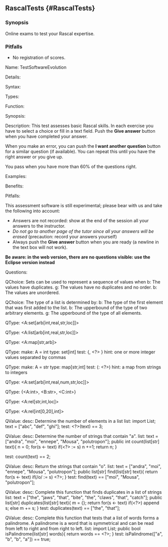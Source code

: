 ## RascalTests {#RascalTests}


### Synopsis 
Online exams to test your Rascal expertise.





### Pitfalls 

* No registration of scores.

Name: TestSoftwareEvolution

Details:

Syntax:

Types:

Function:

Synopsis:

Description:
This test assesses basic Rascal skills. In each exercise you have to select a choice or fill in a text field. 
Push the __Give answer__ button when you have completed your answer.

When you make an error, you can push the __I want another question__ button for a similar question (if available).
You can repeat this until you have the right answer or you give up.

You pass when you have more than 60% of the questions right.

Examples:

Benefits:

Pitfalls:

This assessment software is still experimental; please bear with us and take the following into account:

* Answers are not recorded: show at the end of the session all your answers to the instructor.
* _Do not go to another page of the tutor since all your answers will be erased_ (precaution: record your answers yourself)
* Always push the __Give answer__ button when you are ready (a newline in the text box will not work).

__Be aware: in the web version, there are no questions visible: use the Eclipse version instead__

Questions:

QChoice: Sets can be used to represent a sequence of values when
b: The values have duplicates.
g: The values have no duplicates and no order.
b: The values are unordered.

QChoice: The type of a list is determined by:
b: The type of the first element that was first added to the list.
b: The upperbound of the type of two arbitrary elements.
g: The upperbound of the type of all elements.

QType: <A:set[arb[int,real,str,loc]]>

QType: <A:list[arb[int,real,str,loc]]>

QType: <A:map[str,arb]>


QType: 
make: A = int
type: set[int]
test: {<A>, <?> } 
hint: one or more integer values separated by commas

QType: 
make: A = str
type: map[str,int]
test: (<A>: <?>)
hint: a map from strings to integers

QType: <A:set[arb[int,real,num,str,loc]]>

QType: {<A:int>, <B:str>, <C:int>}

QType: <A:rel[str,int,loc]>

QType: <A:rel[int[0,20],int]>

QValue:
desc: Determine the number of elements in a list
list:
import List;
text = ["abc", "def", "ghi"];
test: <?>(text) == 3;

QValue:
desc: Determine the number of strings that contain "a".
list:
text = ["andra", "moi", "ennepe", "Mousa", "polutropon"];
public int count(list[str] text){
  n = 0;
  for(s <- text)
    if(<?> := s)
      n +=1;
  return n;
}

test: count(text) == 2;

QValue:
desc: Return the strings that contain "o".
list:
text = ["andra", "moi", "ennepe", "Mousa", "polutropon"];
public list[str] find(list[str] text){
  return 
    for(s <- text)
      if(/o/ := s)
        <?>;
}
test: find(text) == ["moi", "Mousa", "polutropon"];

QValue:
desc: Complete this function that finds duplicates in a list of strings
list:
text = ["the", "jaws", "that", "bite", "the", "claws", "that", "catch"];
public list[str] duplicates(list[str] text){
    m = {};
    return 
      for(s <- text)
        if(<?>)
           append s;
        else
           m += s;
}
test: duplicates(text) == ["the", "that"];

QValue:
desc: Complete this function that tests that a list of words forms a palindrome. A palindrome is a word that is symmetrical 
and can be read
from left to right and from right to left.
list:
import List;
public bool isPalindrome(list[str] words){
  return words == <?>;
}
test: isPalindrome(["a", "b", "b", "a"]) == true;









